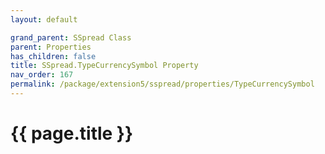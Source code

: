 ```yaml
---
layout: default

grand_parent: SSpread Class
parent: Properties
has_children: false
title: SSpread.TypeCurrencySymbol Property
nav_order: 167
permalink: /package/extension5/sspread/properties/TypeCurrencySymbol
---
```

# {{ page.title }}